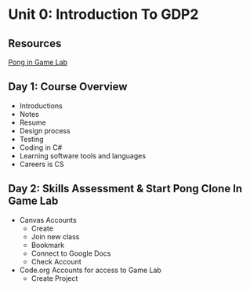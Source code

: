 # Unit 0: Introduction To GDP2

## Resources

[Pong in Game Lab](https://studio.code.org/projects/gamelab/i5ayCSwFe3tINYE-P-peHO0AmZhI3NMWaAsepsRM6SI)

## Day 1: Course Overview

* Introductions
* Notes
* Resume
* Design process
* Testing
* Coding in C#
* Learning software tools and languages
* Careers is CS

## Day 2: Skills Assessment & Start Pong Clone In Game Lab

* Canvas Accounts
  - Create
  - Join new class
  - Bookmark
  - Connect to Google Docs
  - Check Account
* Code.org Accounts for access to Game Lab
  - Create Project
